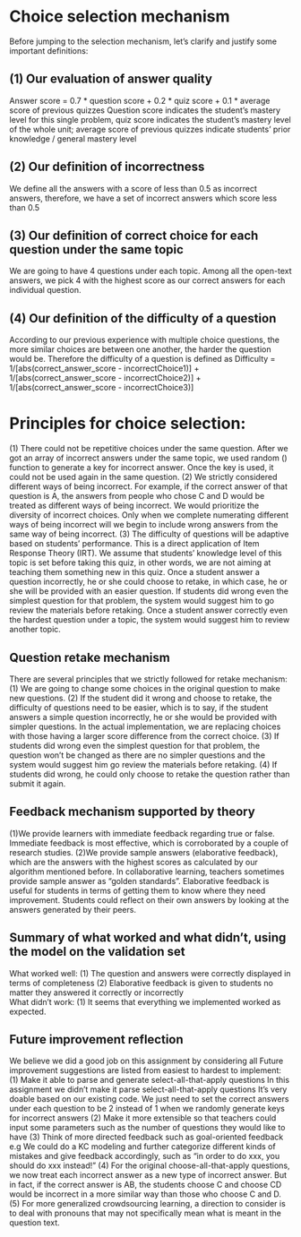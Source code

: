 # Choice selection mechanism

Before jumping to the selection mechanism, let’s clarify and justify some important definitions: 
## (1) Our evaluation of answer quality
Answer score = 0.7 * question score + 0.2 * quiz score + 0.1 * average score of previous quizzes 
Question score indicates the student’s mastery level for this single problem, quiz score indicates the student’s mastery level of the whole unit; average score of previous quizzes indicate students’ prior knowledge / general mastery level 
## (2) Our definition of incorrectness 
We define all the answers with a score of less than 0.5 as incorrect answers, therefore, we have a set of incorrect answers which score less than 0.5
## (3) Our definition of correct choice for each question under the same topic
We are going to have 4 questions under each topic. Among all the open-text answers, we pick 4 with the highest score as our correct answers for each individual question. 
## (4) Our definition of the difficulty of a question 
According to our previous experience with multiple choice questions, the more similar choices are between one another, the harder the question would be. Therefore the difficulty of a question is defined as 
Difficulty = 1/[abs(correct_answer_score - incorrectChoice1)] + 1/[abs(correct_answer_score - incorrectChoice2)] + 1/[abs(correct_answer_score - incorrectChoice3)]

# Principles for choice selection: 
(1) There could not be repetitive choices under the same question. After we got an array of incorrect answers under the same topic, we used random () function to generate a key for incorrect answer. Once the key is used, it could not be used again in the same question.
(2) We strictly considered different ways of being incorrect. For example, if the correct answer of that question is A, the answers from people who chose C and D would be treated as different ways of being incorrect. We would prioritize the diversity of incorrect choices. Only when we complete numerating different ways of being incorrect will we begin to include wrong answers from the same way of being incorrect. 
(3) The difficulty of questions will be adaptive based on students’ performance. This is a direct application of Item Response Theory (IRT). We assume that students’ knowledge level of this topic is set before taking this quiz, in other words, we are not aiming at teaching them something new in this quiz. Once a student answer a question incorrectly, he or she could choose to retake, in which case, he or she will be provided with an easier question. If students did wrong even the simplest question for that problem, the system would suggest him to go review the materials before retaking. Once a student answer correctly even the hardest question under a topic, the system would suggest him to review another topic. 

## Question retake mechanism
There are several principles that we strictly followed for retake mechanism:
(1) We are going to change some choices in the original question to make new questions. 
(2) If the student did it wrong and choose to retake, the difficulty of questions need to be easier, which is to say, if the student answers a simple question incorrectly, he or she would be provided with simpler questions. In the actual implementation, we are replacing choices with those having a larger score difference from the correct choice. 
(3) If students did wrong even the simplest question for that problem, the question won’t be changed as there are no simpler questions and the system would suggest him go review the materials before retaking. 
(4) If students did wrong, he could only choose to retake the question rather than submit it again. 


## Feedback mechanism supported by theory
(1)We provide learners with immediate feedback regarding true or false. Immediate feedback is most effective, which is corroborated by a couple of research studies. 
(2)We provide sample answers (elaborative feedback), which are the answers with the highest scores as calculated by our algorithm mentioned before. In collaborative learning, teachers sometimes provide sample answer as “golden standards”. Elaborative feedback is useful for students in terms of getting them to know where they need improvement. Students could reflect on their own answers by looking at the answers generated by their peers. 

## Summary of what worked and what didn’t, using the model on the validation set
What worked well: 
(1) The question and answers were correctly displayed in terms of completeness
(2) Elaborative feedback is given to students no matter they answered it correctly or incorrectly  
What didn’t work: 
(1) It seems that everything we implemented worked as expected. 


## Future improvement reflection
We believe we did a good job on this assignment by considering all Future improvement suggestions are listed from easiest to hardest to implement: 
(1) Make it able to parse and generate select-all-that-apply questions
In this assignment we didn’t make it parse select-all-that-apply questions
It’s very doable based on our existing code. We just need to set the correct answers under each question to be 2 instead of 1 when we randomly generate keys for incorrect answers 
(2) Make it more extensible so that teachers could input some parameters such as the number of questions they would like to have 
(3) Think of more directed feedback such as goal-oriented feedback
	e.g We could do a KC modeling and further categorize different kinds of mistakes and give feedback accordingly, such as “in order to do xxx, you should do xxx instead!”
(4) For the original choose-all-that-apply questions, we now treat each incorrect answer as a new type of incorrect answer. But in fact, if the correct answer is AB, the students choose C and choose CD would be incorrect in a more similar way than those who choose C and D. 
(5) For more generalized crowdsourcing learning, a direction to consider is to deal with pronouns that may not specifically mean what is meant in the question text. 


